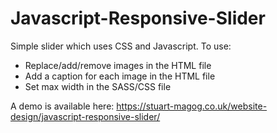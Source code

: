 # Javascript-Responsive-Slider

Simple slider which uses CSS and Javascript. To use:

- Replace/add/remove images in the HTML file
- Add a caption for each image in the HTML file
- Set max width in the SASS/CSS file

A demo is available here:
https://stuart-magog.co.uk/website-design/javascript-responsive-slider/
